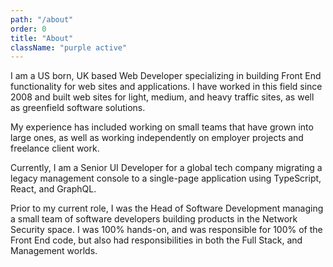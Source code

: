 ```yaml
---
path: "/about"
order: 0
title: "About"
className: "purple active"
---
```


I am a US born, UK based Web Developer specializing in building Front End functionality for web sites and applications. I have worked in this field since 2008 and built web sites for light, medium, and heavy traffic sites, as well as greenfield software solutions.

My experience has included working on small teams that have grown into large ones, as well as working independently on employer projects and freelance client work.

Currently, I am a Senior UI Developer for a global tech company migrating a legacy management console to a single-page application using TypeScript, React, and GraphQL.

Prior to my current role, I was the Head of Software Development managing a small team of software developers building products in the Network Security space. I was 100% hands-on, and was responsible for 100% of the Front End code, but also had responsibilities in both the Full Stack, and Management worlds.